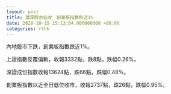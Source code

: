 ```yaml
---
layout: post
title: 滬深股市低收　創業板指數跌近1%
date: 2020-10-15 15:13:04.000000000 +08:00
categories: rthk
---
```


內地股市下跌，創業板指數跌近1%。

上證指數反覆偏軟，收報3332點，跌8點，跌幅0.26%。

深證成份指數收報13624點，跌66點，跌幅0.48%。

創業板指數以近全日低位收市，收報2737點，跌26點，跌幅0.95%。
